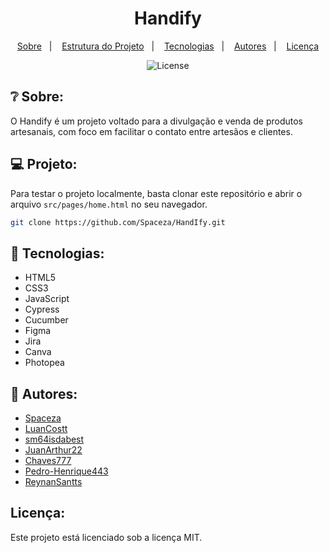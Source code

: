 <h1 align="center"> Handify </h1>

<p align="center">
  <a href="#❔-sobre">Sobre</a>&nbsp;&nbsp;&nbsp;|&nbsp;&nbsp;&nbsp;
  <a href="#💻-estrutura-do-projeto">Estrutura do Projeto</a>&nbsp;&nbsp;&nbsp;|&nbsp;&nbsp;&nbsp;
  <a href="#🚀-tecnologias">Tecnologias</a>&nbsp;&nbsp;&nbsp;|&nbsp;&nbsp;&nbsp;
  <a href="#👤-autores">Autores</a>&nbsp;&nbsp;&nbsp;|&nbsp;&nbsp;&nbsp;
  <a href="#licença">Licença</a>
</p>

<p align="center">
  <img alt="License" src="https://img.shields.io/static/v1?label=license&message=MIT&color=49AA26&labelColor=000000">
</p>

## ❔ Sobre:

O Handify é um projeto voltado para a divulgação e venda de produtos artesanais, com foco em facilitar o contato entre artesãos e clientes.

## 💻 Projeto:

Para testar o projeto localmente, basta clonar este repositório e abrir o arquivo `src/pages/home.html` no seu navegador.

```bash
git clone https://github.com/Spaceza/HandIfy.git
```

## 🚀 Tecnologias:

- HTML5
- CSS3
- JavaScript
- Cypress
- Cucumber
- Figma
- Jira
- Canva
- Photopea

## 👤 Autores:

- [Spaceza](https://github.com/Spaceza)
- [LuanCostt](https://github.com/LuanCostt)
- [sm64isdabest](https://github.com/sm64isdabest)
- [JuanArthur22](https://github.com/JuanArthur22)
- [Chaves777](https://github.com/Chaves777)
- [Pedro-Henrique443](https://github.com/Pedro-Henrique443)
- [ReynanSantts](https://github.com/ReynanSantts)

## Licença:

Este projeto está licenciado sob a licença MIT.